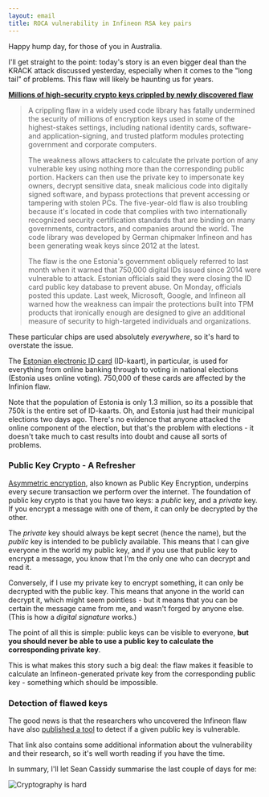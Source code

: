 ```yaml
---
layout: email
title: ROCA vulnerability in Infineon RSA key pairs
---
```


Happy hump day, for those of you in Australia.

I'll get straight to the point: today's story is an even bigger deal than the KRACK attack discussed yesterday, especially when it comes to the "long tail" of problems. This  flaw will likely be haunting us for years.

[**Millions of high-security crypto keys crippled by newly discovered flaw**](https://arstechnica.com/information-technology/2017/10/crypto-failure-cripples-millions-of-high-security-keys-750k-estonian-ids/)

>A crippling flaw in a widely used code library has fatally undermined the security of millions of encryption keys used in some of the highest-stakes settings, including national identity cards, software- and application-signing, and trusted platform modules protecting government and corporate computers.
>
>The weakness allows attackers to calculate the private portion of any vulnerable key using nothing more than the corresponding public portion. Hackers can then use the private key to impersonate key owners, decrypt sensitive data, sneak malicious code into digitally signed software, and bypass protections that prevent accessing or tampering with stolen PCs. The five-year-old flaw is also troubling because it's located in code that complies with two internationally recognized security certification standards that are binding on many governments, contractors, and companies around the world. The code library was developed by German chipmaker Infineon and has been generating weak keys since 2012 at the latest.
>
>The flaw is the one Estonia's government obliquely referred to last month when it warned that 750,000 digital IDs issued since 2014 were vulnerable to attack. Estonian officials said they were closing the ID card public key database to prevent abuse. On Monday, officials posted this update. Last week, Microsoft, Google, and Infineon all warned how the weakness can impair the protections built into TPM products that ironically enough are designed to give an additional measure of security to high-targeted individuals and organizations.

These particular chips are used absolutely *everywhere*, so it's hard to overstate the issue. 

The [Estonian electronic ID card](https://en.wikipedia.org/wiki/Estonian_ID_card) (ID-kaart), in particular, is used for everything from online banking through to voting in national elections (Estonia uses online voting). 750,000 of these cards are affected by the Infinion flaw. 

Note that the population of Estonia is only 1.3 million, so its a possible that 750k is the entire set of ID-kaarts. Oh, and Estonia just had their municipal elections two days ago. There's no evidence that anyone attacked the online component of the election, but that's the problem with elections - it doesn't take much to cast results into doubt and cause all sorts of problems.

### Public Key Crypto - A Refresher

[Asymmetric encryption](https://en.wikipedia.org/wiki/Public-key_cryptography), also known as Public Key Encryption, underpins every secure transaction we perform over the internet. The foundation of public key crypto is that you have two keys: a *public* key, and a *private* key. If you encrypt a message with one of them, it can only be decrypted by the other.

The *private* key should always be kept secret (hence the name), but the *public* key is intended to be publicly available. This means that I can give everyone in the world my public key, and if you use that public key to encrypt a message, you know that I'm the only one who can decrypt and read it.

Conversely, if I use my private key to encrypt something, it can only be decrypted with the public key. This means that anyone in the world can decrypt it, which might seem pointless - but it means that you can be certain the message came from me, and wasn't forged by anyone else. (This is how a *digital signature* works.)

The point of all this is simple: public keys can be visible to everyone, **but you should never be able to use a public key to calculate the corresponding private key**. 

This is what makes this story such a big deal: the flaw makes it feasible to calculate an Infineon-generated private key from the corresponding public key - something which should be impossible. 

### Detection of flawed keys

The good news is that the researchers who uncovered the Infineon flaw have also [published a tool](https://keychest.net/roca) to detect if a given public key is vulnerable.

That link also contains some additional information about the vulnerability and their research, so it's well worth reading if you have the time.

In summary, I'll let Sean Cassidy summarise the last couple of days for me:

![Cryptography is hard](../images/cryptography-is-hard.png)